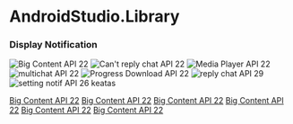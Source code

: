 # AndroidStudio.Library

### Display Notification
![Big Content API 22](https://user-images.githubusercontent.com/37952748/75747217-f2c43a80-5d4e-11ea-8920-cd1a3320a39c.jpeg=500x500)
![Can't reply chat API 22](https://user-images.githubusercontent.com/37952748/75747224-f48dfe00-5d4e-11ea-9d3a-8874bd12f6a8.jpeg=500x500)
![Media Player API 22](https://user-images.githubusercontent.com/37952748/75747225-f5269480-5d4e-11ea-91be-6b84eb752cc5.jpeg=500x500)
![multichat API 22](https://user-images.githubusercontent.com/37952748/75747230-f5bf2b00-5d4e-11ea-9b28-0b9a2c1e8772.jpeg|width=500)
![Progress Download API 22](https://user-images.githubusercontent.com/37952748/75747232-f657c180-5d4e-11ea-89b6-a2c51769454a.jpeg=500x500)
![reply chat API 29](https://user-images.githubusercontent.com/37952748/75747234-f6f05800-5d4e-11ea-8926-bda699e90937.jpeg=500x500)
![setting notif API 26 keatas](https://user-images.githubusercontent.com/37952748/75747236-f788ee80-5d4e-11ea-87a0-4ea04f3cf498.jpeg=500x500)

<a href="https://user-images.githubusercontent.com/37952748/75747217-f2c43a80-5d4e-11ea-8920-cd1a3320a39c.jpeg" height="100" width="100">Big Content API 22</a>
<a href="https://user-images.githubusercontent.com/37952748/75747217-f2c43a80-5d4e-11ea-8920-cd1a3320a39c.jpeg" height="100" width="100">Big Content API 22</a>
<a href="https://user-images.githubusercontent.com/37952748/75747217-f2c43a80-5d4e-11ea-8920-cd1a3320a39c.jpeg" height="100" width="100">Big Content API 22</a>
<a href="https://user-images.githubusercontent.com/37952748/75747217-f2c43a80-5d4e-11ea-8920-cd1a3320a39c.jpeg" height="100" width="100">Big Content API 22</a>
<a href="https://user-images.githubusercontent.com/37952748/75747217-f2c43a80-5d4e-11ea-8920-cd1a3320a39c.jpeg" height="100" width="100">Big Content API 22</a>
<a href="https://user-images.githubusercontent.com/37952748/75747217-f2c43a80-5d4e-11ea-8920-cd1a3320a39c.jpeg" height="100" width="100">Big Content API 22</a>
